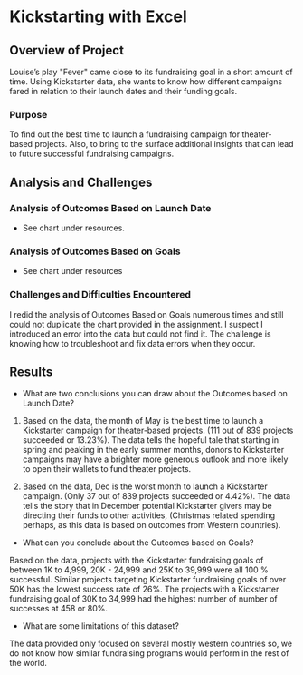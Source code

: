 # Kickstarting with Excel

## Overview of Project

Louise’s play "Fever" came close to its fundraising goal in a short amount of time. Using Kickstarter data, she wants to know how different campaigns fared in relation to their launch dates and their funding goals.

### Purpose

To find out the best time to launch a fundraising campaign for theater-based projects. Also, to bring to the surface additional insights that can lead to future successful fundraising campaigns. 

## Analysis and Challenges

### Analysis of Outcomes Based on Launch Date

- See chart under resources.  

### Analysis of Outcomes Based on Goals

- See chart under resources

### Challenges and Difficulties Encountered

I redid the analysis of Outcomes Based on Goals numerous times and still could not duplicate the chart provided in the assignment. I suspect I introduced an error into the data but could not find it. The challenge is knowing how to troubleshoot and fix data errors when they occur.  

## Results

- What are two conclusions you can draw about the Outcomes based on Launch Date?

1. Based on the data, the month of May is the best time to launch a Kickstarter campaign for theater-based projects. (111 out of 839 projects succeeded or 13.23%). The data tells the hopeful tale that starting in spring and peaking in the early summer months, donors to Kickstarter campaigns may have a brighter more generous outlook and more likely to open their wallets to fund theater projects. 

2. Based on the data, Dec is the worst month to launch a Kickstarter campaign. (Only 37 out of 839 projects succeeded or 4.42%). The data tells the story that in December potential Kickstarter givers may be directing their funds to other activities, (Christmas related spending perhaps, as this data is based on outcomes from Western countries).     

- What can you conclude about the Outcomes based on Goals?

Based on the data, projects with the Kickstarter fundraising goals of between 1K to 4,999, 20K - 24,999 and 25K to 39,999 were all 100 % successful. Similar projects targeting Kickstarter fundraising goals of over 50K has the lowest success rate of 26%. The projects with a Kickstarter fundraising goal of 30K to 34,999 had the highest number of number of successes at 458 or 80%. 
 
- What are some limitations of this dataset?

The data provided only focused on several mostly western countries so, we do not know how similar fundraising programs would perform in the rest of the world. 




